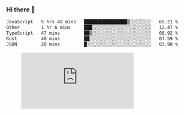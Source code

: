 ### Hi there 👋

<!--START_SECTION:waka-->

```txt
JavaScript   5 hrs 48 mins   ████████████████▒░░░░░░░░   65.21 %
Other        1 hr 6 mins     ███░░░░░░░░░░░░░░░░░░░░░░   12.47 %
TypeScript   47 mins         ██▒░░░░░░░░░░░░░░░░░░░░░░   08.92 %
Rust         40 mins         ██░░░░░░░░░░░░░░░░░░░░░░░   07.59 %
JSON         20 mins         █░░░░░░░░░░░░░░░░░░░░░░░░   03.90 %
```

<!--END_SECTION:waka-->

<figure><embed src="https://wakatime.com/share/@018c1236-80d1-4209-b291-9f1e9534668f/bb944d0f-92e3-48f1-94a5-d3c1d0ffe8d4.svg"></embed></figure>

<!--
**kraibse/kraibse** is a ✨ _special_ ✨ repository because its `README.md` (this file) appears on your GitHub profile.

Here are some ideas to get you started:

- 🔭 I’m currently working on ...
- 🌱 I’m currently learning ...
- 👯 I’m looking to collaborate on ...
- 🤔 I’m looking for help with ...
- 💬 Ask me about ...
- 📫 How to reach me: ...
- 😄 Pronouns: ...
- ⚡ Fun fact: ...
-->
